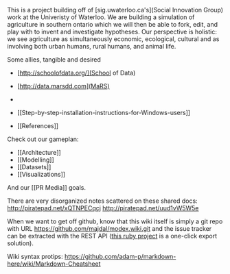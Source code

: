 This is a project building off of [sig.uwaterloo.ca's](Social Innovation Group) work at the Univeristy of Waterloo. We are building a simulation of agriculture in southern ontario which we will then be able to fork, edit, and play with to invent and investigate hypotheses. Our perspective is holistic: we see agriculture as simultaneously economic, ecological, cultural and as involving both urban humans, rural humans, and animal life.

Some allies, tangible and desired
* [http://schoolofdata.org/](School of Data)
* [http://data.marsdd.com](MaRS)
* 


* [[Step-by-step-installation-instructions-for-Windows-users]]
* [[References]]


Check out our gameplan:
* [[Architecture]]
* [[Modelling]]
* [[Datasets]]
* [[Visualizations]]

And our [[PR Media]] goals.

There are very disorganized notes scattered on these shared docs:
http://piratepad.net/xQTNPECqcj
http://piratepad.net/uud1vW5W5e

When we want to get off github, know that this wiki itself is simply a git repo with URL https://github.com/majdal/modex.wiki.git and the issue tracker can be extracted with the REST API ([this ruby project](http://github.com/sorich87/github-to-bitbucket-issues-migration) is a one-click export solution).

Wiki syntax protips: https://github.com/adam-p/markdown-here/wiki/Markdown-Cheatsheet